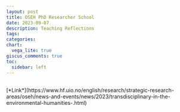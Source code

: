 ```yaml
---
layout: post
title: OSEH PhD Researcher School
date: 2023-09-07
description: Teaching Reflections
tags: 
categories: 
chart:
  vega_lite: true
giscus_comments: true
toc:
  sidebar: left
---
```


<br>
[*Link*](https://www.hf.uio.no/english/research/strategic-research-areas/oseh/news-and-events/news/2023/transdisciplinary-in-the-environmental-humanities-.html)

